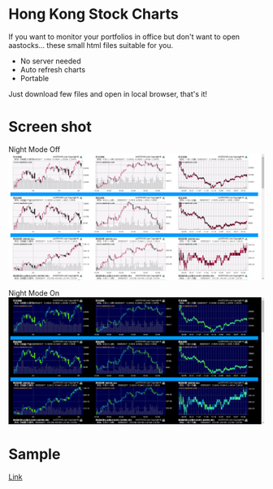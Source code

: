 # Hong Kong Stock Charts
If you want to monitor your portfolios in office but don't want to open aastocks... these small html files suitable for you.

- No server needed
- Auto refresh charts
- Portable

Just download few files and open in local browser, that's it!

# Screen shot 
Night Mode Off
![Night Mode Off](https://github.com/kooison/hongkongstockcharts/blob/master/day.png?raw=true "Night Mode Off")

Night Mode On
![Night Mode On](https://github.com/kooison/hongkongstockcharts/blob/master/night.png?raw=true "Night Mode On")

# Sample
[Link](https://kooison.github.io/hongkongstockcharts/html/stock.html)
